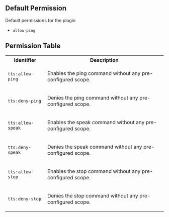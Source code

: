 ## Default Permission

Default permissions for the plugin

- `allow-ping`

## Permission Table

<table>
<tr>
<th>Identifier</th>
<th>Description</th>
</tr>


<tr>
<td>

`tts:allow-ping`

</td>
<td>

Enables the ping command without any pre-configured scope.

</td>
</tr>

<tr>
<td>

`tts:deny-ping`

</td>
<td>

Denies the ping command without any pre-configured scope.

</td>
</tr>

<tr>
<td>

`tts:allow-speak`

</td>
<td>

Enables the speak command without any pre-configured scope.

</td>
</tr>

<tr>
<td>

`tts:deny-speak`

</td>
<td>

Denies the speak command without any pre-configured scope.

</td>
</tr>

<tr>
<td>

`tts:allow-stop`

</td>
<td>

Enables the stop command without any pre-configured scope.

</td>
</tr>

<tr>
<td>

`tts:deny-stop`

</td>
<td>

Denies the stop command without any pre-configured scope.

</td>
</tr>
</table>
